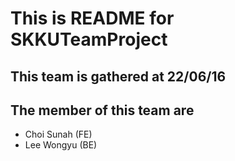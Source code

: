 # This is README for SKKUTeamProject

## This team is gathered at 22/06/16

## The member of this team are
- Choi Sunah (FE)
- Lee Wongyu (BE)